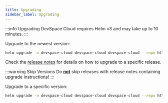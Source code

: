 ```yaml
---
title: Upgrading
sidebar_label: Upgrading
---
```


:::info
Upgrading DevSpace Cloud requires Helm v3 and may take up to 10 minutes.
:::

Upgrade to the newest version:
```bash
helm upgrade -n devspace-cloud devspace-cloud devspace-cloud --repo https://charts.devspace.sh/ --reuse-values --wait
```
Check the [release notes](https://github.com/devspace-cloud/devspace-cloud/releases) for details on how to upgrade to a specific release.  

:::warning Skip Versions
Do **<u>not</u>** skip releases with release notes containing upgrade instructions!
:::

Upgrade to a specific version:
```bash
helm upgrade -n devspace-cloud devspace-cloud devspace-cloud --repo https://charts.devspace.sh/ --reuse-values --wait --version [version]
```
